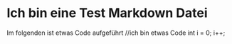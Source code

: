 Ich bin eine Test Markdown Datei
=

Im folgenden ist etwas Code aufgeführt
    //ich bin etwas Code
    int i = 0;
    i++;

